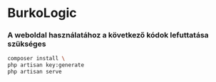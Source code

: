 # BurkoLogic 

### A weboldal használatához a következő kódok lefuttatása szükséges
```sh
composer install \
php artisan key:generate
php artisan serve
```
